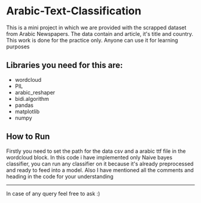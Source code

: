 # Arabic-Text-Classification

This is a mini project in which we are provided with the scrapped dataset from Arabic Newspapers. The data contain and article, it's title and country. This work is done for the practice only. Anyone can use it for learning purposes

## Libraries you need for this are:
* wordcloud
* PIL
* arabic_reshaper
* bidi.algorithm
* pandas
* matplotlib
* numpy

## How to Run
Firstly you need to set the path for the data csv and a arabic ttf file in the wordcloud block. In this code i have implemented only Naive bayes classifier, you can run any classifier on it because it's already preprocessed and ready to feed into a model.
Also I have mentioned all the comments and heading in the code for your understanding

___________________________________________________________________________________________________________________________________
In case of any query feel free to ask :)
